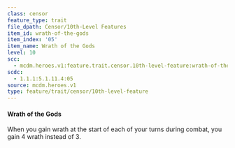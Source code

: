 ```yaml
---
class: censor
feature_type: trait
file_dpath: Censor/10th-Level Features
item_id: wrath-of-the-gods
item_index: '05'
item_name: Wrath of the Gods
level: 10
scc:
  - mcdm.heroes.v1:feature.trait.censor.10th-level-feature:wrath-of-the-gods
scdc:
  - 1.1.1:5.1.11.4:05
source: mcdm.heroes.v1
type: feature/trait/censor/10th-level-feature
---
```


#### Wrath of the Gods

When you gain wrath at the start of each of your turns during combat, you gain 4 wrath instead of 3.
